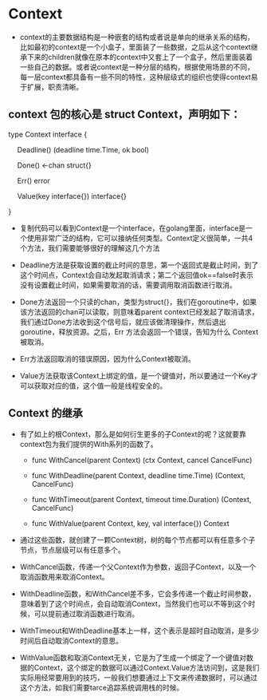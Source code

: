 # Context

- context的主要数据结构是一种嵌套的结构或者说是单向的继承关系的结构，比如最初的context是一个小盒子，里面装了一些数据，之后从这个context继承下来的children就像在原本的context中又套上了一个盒子，然后里面装着一些自己的数据。或者说context是一种分层的结构，根据使用场景的不同，每一层context都具备有一些不同的特性，这种层级式的组织也使得context易于扩展，职责清晰。

## context 包的核心是 struct Context，声明如下：
type Context interface {
    <p>&emsp;  Deadline() (deadline time.Time, ok bool)</p>
    <p>&emsp;  Done() <-chan struct{}</p>
    <p>&emsp;  Err() error</p>
    <p>&emsp;  Value(key interface{}) interface{}</p>
}

- 复制代码可以看到Context是一个interface，在golang里面，interface是一个使用非常广泛的结构，它可以接纳任何类型。Context定义很简单，一共4个方法，我们需要能够很好的理解这几个方法

- Deadline方法是获取设置的截止时间的意思，第一个返回式是截止时间，到了这个时间点，Context会自动发起取消请求；第二个返回值ok==false时表示没有设置截止时间，如果需要取消的话，需要调用取消函数进行取消。

- Done方法返回一个只读的chan，类型为struct{}，我们在goroutine中，如果该方法返回的chan可以读取，则意味着parent context已经发起了取消请求，我们通过Done方法收到这个信号后，就应该做清理操作，然后退出goroutine，释放资源。之后，Err 方法会返回一个错误，告知为什么 Context 被取消。

- Err方法返回取消的错误原因，因为什么Context被取消。

- Value方法获取该Context上绑定的值，是一个键值对，所以要通过一个Key才可以获取对应的值，这个值一般是线程安全的。

## Context 的继承
- 有了如上的根Context，那么是如何衍生更多的子Context的呢？这就要靠context包为我们提供的With系列的函数了。

    - func WithCancel(parent Context) (ctx Context, cancel CancelFunc)

    - func WithDeadline(parent Context, deadline time.Time) (Context, CancelFunc)

    - func WithTimeout(parent Context, timeout time.Duration) (Context, CancelFunc)

    - func WithValue(parent Context, key, val interface{}) Context

- 通过这些函数，就创建了一颗Context树，树的每个节点都可以有任意多个子节点，节点层级可以有任意多个。
- WithCancel函数，传递一个父Context作为参数，返回子Context，以及一个取消函数用来取消Context。
- WithDeadline函数，和WithCancel差不多，它会多传递一个截止时间参数，意味着到了这个时间点，会自动取消Context，当然我们也可以不等到这个时候，可以提前通过取消函数进行取消。
- WithTimeout和WithDeadline基本上一样，这个表示是超时自动取消，是多少时间后自动取消Context的意思。
- WithValue函数和取消Context无关，它是为了生成一个绑定了一个键值对数据的Context，这个绑定的数据可以通过Context.Value方法访问到，这是我们实际用经常要用到的技巧，一般我们想要通过上下文来传递数据时，可以通过这个方法，如我们需要tarce追踪系统调用栈的时候。
